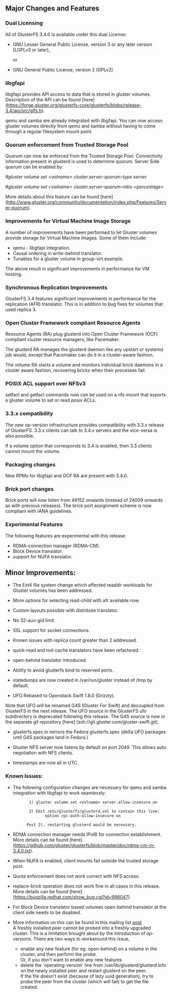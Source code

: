 ## Major Changes and Features

### Dual Licensing

All of GlusterFS 3.4.0 is available under this dual License:

- GNU Lesser General Public License, version 3 or any later version (LGPLv3 or
  later),

    or

- GNU General Public License, version 2 (GPLv2)


### libgfapi


libgfapi provides API access to data that is stored in gluster volumes.
Description of the API can be found [here]
(https://forge.gluster.org/glusterfs-core/glusterfs/blobs/release-3.4/api/src/glfs.h).

qemu and samba are already integrated with libgfapi. You can now access gluster
volumes directly from qemu and samba without having to come through a
regular filesystem mount point.

### Quorum enforcement from Trusted Storage Pool

Quorum can now be enforced from the Trusted Storage Pool. Connectivity
information present in glusterd is used to determine quorum. Server Side quorum
 can be enabled by:

*\#gluster volume set <volname\> cluster.server-quorum-type server*

*\#gluster volume set <volname\> cluster.server-quorum-ratio <percentage\>*

More details about this feature can be found [here]
(http://www.gluster.org/community/documentation/index.php/Features/Server-quorum).


### Improvements for Virtual Machine Image Storage

A number of improvements have been performed to let Gluster volumes provide
storage for Virtual Machine Images. Some of them include:

- qemu - libgfapi integration.
- Causal ordering in write-behind translator.
- Tunables for a gluster volume in group-virt.example.

The above result in significant improvements in performance for VM hosting.


### Synchronous Replication Improvements

GlusterFS 3.4 features significant improvements in performance for the
replication (AFR) translator. This is in addition to bug fixes for volumes that
used replica 3.


### Open Cluster Framework compliant Resource Agents

Resource Agents (RA) plug glusterd into Open Cluster Framework
(OCF) compliant cluster resource managers, like Pacemaker.

The glusterd RA manages the glusterd daemon like any upstart or systemd job
would, except that Pacemaker can do it in a cluster-aware fashion.

The volume RA starts a volume and monitors individual brick daemons in a
cluster aware fashion, recovering bricks when their processes fail.


### POSIX ACL support over NFSv3

setfacl and getfacl commands now can be used on a nfs mount that exports a
gluster volume to set or read posix ACLs.

### 3.3.x compatibility

The new op-version infrastructure provides compatibility with 3.3.x release of
GlusterFS. 3.3.x clients can talk to 3.4.x servers and the vice-versa is also
possible.

If a volume option that corresponds to 3.4 is enabled, then 3.3 clients cannot
mount the volume.

### Packaging changes

New RPMs for libgfapi and OCF RA are present with 3.4.0.

### Brick port changes

Brick ports will now listen from 49152 onwards (instead of 24009 onwards as with
previous releases). The brick port assignment scheme is now compliant with IANA
guidelines.

### Experimental Features

The following features are experimental with this release:

- RDMA-connection manager (RDMA-CM).
- Block Device translator.
- support for NUFA translator.

## Minor Improvements:

- The Ext4 file system change which affected readdir workloads for Gluster
  volumes has been addressed.

- More options for selecting read-child with afr available now.

- Custom layouts possible with distribute translator.

- No 32-aux-gid limit

- SSL support for socket connections.

- Known issues with replica count greater than 2 addressed.

- quick-read and md-cache translators have been refactored.

- open-behind translator introduced.

- Ability to avoid glusterfs bind to reserved ports.

- statedumps are now created in /var/run/gluster instead of /tmp by default.

- UFO Rebased to Openstack Swift 1.8.0 (Grizzly).

Note that UFO will be renamed G4S (Gluster For Swift) and decoupled from
GlusterFS in the next release. The UFO source in the GlusterFS ufo subdirectory
is deprecated following this release.
The G4S source is now in the separate git repository [here]
(ssh://git.gluster.com/gluster-swift.git).

- glusterfs.spec.in mirrors the Fedora glusterfs.spec (delta UFO packages until
  G4S packages land in Fedora.)

- Gluster NFS server now listens by default on port 2049. This allows auto
  negotiation with NFS clients.

- timestamps are now all in UTC

### Known Issues:

- The following configuration changes are necessary for qemu and samba
  integration with libgfapi to work seamlessly:

             1) gluster volume set <volname> server.allow-insecure on

             2) Edit /etc/glusterfs/glusterd.vol to contain this line:
                    option rpc-auth-allow-insecure on

            Post 2), restarting glusterd would be necessary.

-  RDMA connection manager needs IPoIB for connection establishment. More
   details can be found [here]
(https://github.com/gluster/glusterfs/blob/master/doc/rdma-cm-in-3.4.0.txt).

- When NUFA is enabled, client mounts fail outside the trusted storage pool.

- Quota enforcement does not work correct with NFS access.

- replace-brick operation does not work fine in all cases in this release.
More details can be found [here]
(https://bugzilla.redhat.com/show_bug.cgi?id=996047)

- For Block Device translator based volumes open-behind translator at the
client side needs to be disabled.

- More information on this can be found in this mailing list
  [post](http://www.gluster.org/pipermail/gluster-users/2013-July/036750.html)  
  A freshly installed peer cannot be probed into a freshly upgraded cluster.
  This is a limitation brought about by the introduction of op-versions.
  There are two ways to workaround this issue,
    * enable any new feature (for eg. open-behind) on a volume in the cluster,
      and then perform the probe.  
  Or, if you don't want to enable any new features  
    * delete the 'operating-version' line from /var/lib/glusterd/glusterd.info
      on the newly installed peer and restart glusterd on the peer.  
      If the file doesn't exist (because of lazy uuid generation), try to probe
      the peer from the cluster (which will fail) to get the file created.  
